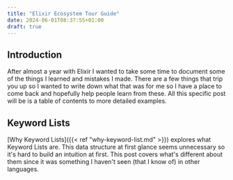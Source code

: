 ```yaml
---
title: "Elixir Ecosystem Tour Guide"
date: 2024-06-01T08:37:55+01:00
draft: true
---
```



## Introduction

After almost a year with Elixir I wanted to take some time to document some of the things I learned and mistakes I made. There are a few things that trip you up so I wanted to write down what that was for me so I have a place to come back and hopefully help people learn from these. All this specific post will be is a table of contents to more detailed examples.

## Keyword Lists

[Why Keyword Lists]({{< ref "why-keyword-list.md" >}}) explores what Keyword Lists are. This data structure at first glance seems unnecessary so it's hard to build an intuition at first. This post covers what's different about them since it was something I haven't seen (that I know of) in other languages.


